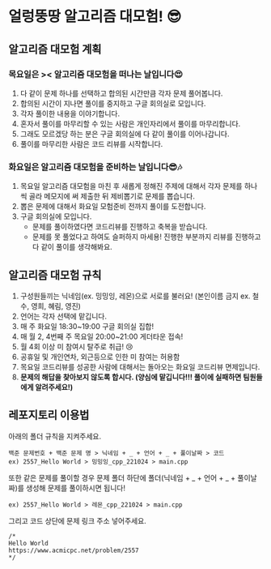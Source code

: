 # 얼렁뚱땅 알고리즘 대모험! 😎

## 알고리즘 대모험 계획

### 목요일은 >< 알고리즘 대모험을 떠나는 날입니다😍
1. 다 같이 문제 하나를 선택하고 합의된 시간만큼 각자 문제 풀어봅니다.
2. 합의된 시간이 지나면 풀이를 중지하고 구글 회의실로 모입니다.
3. 각자 풀이한 내용을 이야기합니다.
4. 혼자서 풀이를 마무리할 수 있는 사람은 개인자리에서 풀이를 마무리합니다.
5. 그래도 모르겠당 하는 분은 구글 회의실에 다 같이 풀이를 이어나갑니다.
6. 풀이를 마무리한 사람은 코드 리뷰를 시작합니다.

### 화요일은 알고리즘 대모험을 준비하는 날입니다😎🎶

1. 목요일 알고리즘 대모험을 마친 후 새롭게 정해진 주제에 대해서 각자 문제를 하나씩 골라 메모지에 써 제출한 뒤 제비뽑기로 문제를 뽑습니다.
2. 뽑은 문제에 대해서 화요일 모험준비 전까지 풀이를 도전합니다.
3. 구글 회의실에 모입니다.
    * 문제를 풀이하였다면 코드리뷰를 진행하고 축복을 받습니다.
    * 문제를 못 풀었다고 하여도 슬퍼하지 마세용! 진행한 부분까지 리뷰를 진행하고 다 같이 풀이를 생각해봐요.

## 알고리즘 대모험 규칙

1. 구성원들끼는 닉네임(ex. 밍밍잉, 레몬)으로 서로를 불러요! (본인이름 금지 ex. 철수, 영희, 혜림, 영진)
2. 언어는 각자 선택에 맡깁니다.
3. 매 주 화요일 18:30~19:00 구글 회의실 집합!
4. 매 월 2, 4번째 주 목요일 20:00~21:00 게더타운 접속!
5. 월 4회 이상 미 참여시 탈주로 취급!  😢
6. 공휴일 및 개인연차, 외근등으로 인한 미 참여는 허용함
7. 목요일 코드리뷰를 성공한 사람에 대해서는 돌아오는 화요일 코드리뷰 면제입니다.
8. **문제의 해답을 찾아보지 않도록 합시다. (양심에 맡깁니다!!! 풀이에 실패하면 팀원들에게 알려주세요!)**

## 레포지토리 이용법


아래의 폴더 규칙을 지켜주세요.

    백준 문제번호 + 백준 문제 명 > 닉네임 + _ + 언어 + _ + 풀이날짜 > 코드   
    ex) 2557_Hello World > 밍밍잉_cpp_221024 > main.cpp

또한 같은 문제를 풀이할 경우 문제 폴더 하단에 폴더(닉네임 + _ + 언어 + _ + 풀이날짜)를 생성해 문제를 풀이하시면 됩니다!
    
    ex) 2557_Hello World > 레몬_cpp_221024 > main.cpp

그리고 코드 상단에 문제 링크 주소 넣어주세요.

    /*
    Hello World
    https://www.acmicpc.net/problem/2557
    */
